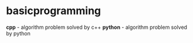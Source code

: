 # basicprogramming

**cpp** - algorithm problem solved by c++
**python** - algorithm problem solved by python
